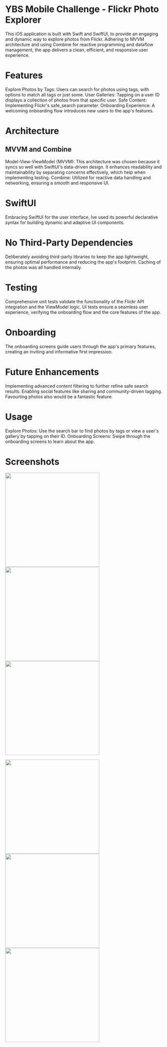 # YBS Mobile Challenge - Flickr Photo Explorer

This iOS application is built with Swift and SwiftUI, to provide an engaging and dynamic 
way to explore photos from Flickr. Adhering to MVVM architecture and using 
Combine for reactive programming and dataflow management, the app delivers a clean, efficient, and responsive user experience.

# Features
Explore Photos by Tags: Users can search for photos using tags, with options to match all tags or just some.
User Galleries: Tapping on a user ID displays a collection of photos from that specific user.
Safe Content: Implementing Flickr's safe_search parameter.
Onboarding Experience: A welcoming onboarding flow introduces new users to the app's features.

# Architecture
## MVVM and Combine
Model-View-ViewModel (MVVM): This architecture was chosen because it syncs so well with SwiftUI's data-driven design. 
It enhances readability and maintainability by separating concerns effectively, which help when implementing testing.
Combine: Utilized for reactive data handling and networking, ensuring a smooth and responsive UI.

# SwiftUI 
Embracing SwiftUI for the user interface, Ive used its powerful declarative syntax for building dynamic and adaptive UI components.

# No Third-Party Dependencies
Deliberately avoiding third-party libraries to keep the app lightweight, ensuring optimal performance and reducing the app's footprint.
Caching of the photos was all handled internally.

# Testing
Comprehensive unit tests validate the functionality of the Flickr API integration and the ViewModel logic.
UI tests ensure a seamless user experience, verifying the onboarding flow and the core features of the app.

# Onboarding
The onboarding screens guide users through the app's primary features, creating an inviting and informative first impression.

# Future Enhancements
Implementing advanced content filtering to further refine safe search results.
Enabling social features like sharing and community-driven tagging.
Favourting photos also would be a fantastic feature.

# Usage
Explore Photos: Use the search bar to find photos by tags or view a user's gallery by tapping on their ID.
Onboarding Screens: Swipe through the onboarding screens to learn about the app.

# Screenshots
<p float="left">
  <img src="https://github.com/garrincha33/YBSFlickrMobileChallenge/assets/1871219/067448f1-da8e-4873-926f-42f2f97d6f78" width="300" />
  <img src="https://github.com/garrincha33/YBSFlickrMobileChallenge/assets/1871219/971bf217-a2d4-46a7-b04c-9b13ec796aaa" width="300" /> 
  <img src="https://github.com/garrincha33/YBSFlickrMobileChallenge/assets/1871219/bad80bb7-e3c9-487f-b9da-7b7f62a237bc" width="300" />
</p>
<p float="left">
  <img src="https://github.com/garrincha33/YBSFlickrMobileChallenge/assets/1871219/82e399eb-0261-4615-a0b4-37dd78addf3a" width="300" />
  <img src="https://github.com/garrincha33/YBSFlickrMobileChallenge/assets/1871219/46cd33a9-504d-46cb-8074-f4707aa10e73" width="300" />
  <img src="https://github.com/garrincha33/YBSFlickrMobileChallenge/assets/1871219/a3895daa-4918-448f-9893-20c1d3dd6088" width="300" />
</p>


